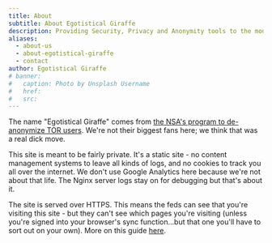 ```yaml
---
title: About
subtitle: About Egotistical Giraffe
description: Providing Security, Privacy and Anonymity tools to the modern citizen
aliases:
  - about-us
  - about-egotistical-giraffe
  - contact
author: Egotistical Giraffe
# banner:
#   caption: Photo by Unsplash Username
#   href:
#   src:
---
```


The name "Egotistical Giraffe" comes from [the NSA's program to de-anonymize TOR users](https://www.theguardian.com/world/interactive/2013/oct/04/egotistical-giraffe-nsa-tor-document). We're not their biggest fans here; we think that was a real dick move.

This site is meant to be fairly private. It's a static site - no content management systems to leave all kinds of logs, and no cookies to track you all over the internet. We don't use Google Analytics here because we're not about that life. The Nginx server logs stay on for debugging but that's about it.

The site is served over HTTPS. This means the feds can see that you're visiting this site - but they can't see which pages you're visiting (unless you're signed into your browser's sync function...but that one you'll have to sort out on your own). More on this guide [here](/posts/actually-private-browsing).